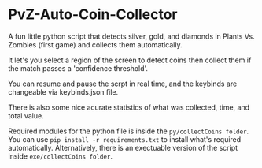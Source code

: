 # PvZ-Auto-Coin-Collector
A fun little python script that detects silver, gold, and diamonds in Plants Vs. Zombies (first game) and collects them automatically.

It let's you select a region of the screen to detect coins then collect them if the match passes a 'confidence threshold'.

You can resume and pause the scrpt in real time, and the keybinds are changeable via keybinds.json file.

There is also some nice acurate statistics of what was collected, time, and total value.

Required modules for the python file is inside the `py/collectCoins folder`. You can use `pip install -r requirements.txt` to install what's required automatically. Alternatively, there is an exectuable version of the script inside `exe/collectCoins folder`.
